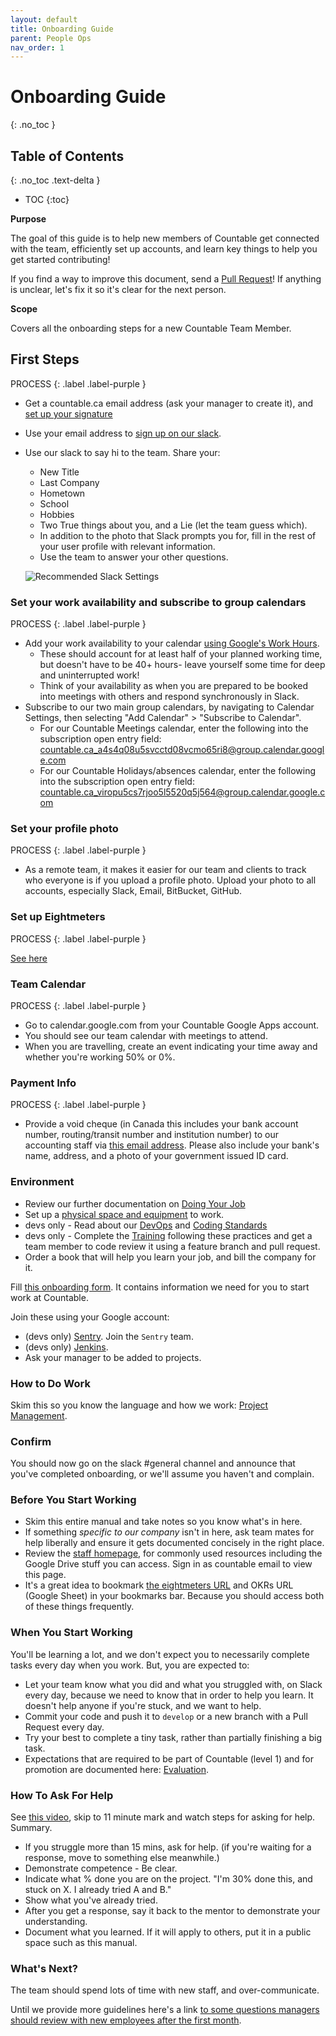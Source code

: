 ```yaml
---
layout: default
title: Onboarding Guide
parent: People Ops
nav_order: 1
---
```


# Onboarding Guide
{: .no_toc }

## Table of Contents
{: .no_toc .text-delta }

- TOC
{:toc}

**Purpose**

The goal of this guide is to help new members of Countable get connected with the team, efficiently set up accounts, and learn key things to help
you get started contributing\! 

If you find a way to improve this document, send a [Pull Request](https://github.com/countable-web/ops/pull/new/master)\! If anything is unclear, let's fix it so it's clear for the next person.

**Scope**

Covers all the onboarding steps for a new Countable Team Member.

## First Steps

PROCESS
{: .label .label-purple }

  - Get a countable.ca email address (ask your manager to create it), and [set up your signature](https://youtu.be/hA5cRIDg0Ko)
  - Use your email address to [sign up on our slack](https://join.slack.com/t/countable-web/signup).
  - Use our slack to say hi to the team. Share your:
      - New Title
      - Last Company
      - Hometown
      - School
      - Hobbies
      - Two True things about you, and a Lie (let the team guess which).
      - In addition to the photo that Slack prompts you for, fill in the rest of your user profile with relevant information.
      - Use the team to answer your other questions.

      ![Recommended Slack Settings](https://raw.githubusercontent.com/countable-web/ops/master/assets/images/recommended-slack-setting.png)

### Set your work availability and subscribe to group calendars

PROCESS
{: .label .label-purple }

  - Add your work availability to your calendar [using Google's Work Hours](https://support.google.com/calendar/answer/7638168?hl=en). 
      - These should account for at least half of your planned working time, but doesn't have to be 40+ hours- leave yourself some time for deep and uninterrupted work! 
      - Think of your availability as when you are prepared to be booked into meetings with others and respond synchronously in Slack.
  -  Subscribe to our two main group calendars, by navigating to Calendar Settings, then selecting "Add Calendar" > "Subscribe to Calendar".
      - For our Countable Meetings calendar, enter the following into the subscription open entry field: countable.ca_a4s4q08u5svcctd08vcmo65ri8@group.calendar.google.com
      - For our Countable Holidays/absences calendar, enter the following into the subscription open entry field: countable.ca_viropu5cs7rjoo5l5520q5j564@group.calendar.google.com

### Set your profile photo

PROCESS
{: .label .label-purple }

  - As a remote team, it makes it easier for our team and clients to track who everyone is if you upload a profile photo. Upload your photo to all accounts, especially Slack, Email, BitBucket, GitHub.

### Set up Eightmeters

PROCESS
{: .label .label-purple }

[See here](EIGHTMETERS.md)

### Team Calendar

PROCESS
{: .label .label-purple }

  - Go to calendar.google.com from your Countable Google Apps account.
  - You should see our team calendar with meetings to attend.
  - When you are travelling, create an event indicating your time away and whether you're working 50% or 0%.

### Payment Info

PROCESS
{: .label .label-purple }

  - Provide a void cheque (in Canada this includes your bank account number, routing/transit number and institution number) to our accounting staff via [this email address](mailto:accounting@countable.ca). Please also include your bank's name, address, and a photo of your government issued ID card.

### Environment

  - Review our further documentation on [Doing Your Job](DOING_YOUR_JOB.md)
  - Set up a [physical space and equipment](SETTING_UP.md) to work.
  - devs only - Read about our [DevOps](/devops/DEVOPS.md) and
    [Coding Standards](/developers/CODING_STANDARDS.md)
  - devs only - Complete the [Training](/developers/TRAINING.md) following these practices and get a team member to code review it using a feature branch and pull request.
  - Order a book that will help you learn your job, and bill the company for it.

Fill [this onboarding form](https://docs.google.com/forms/d/e/1FAIpQLScYLUdoD5z1OhMNbhXC4G3GDLVbumoPH9X-mnNPDRaR2YQiwA/viewform?usp=sf_link). It contains information we need for you to start work at Countable.

Join these using your Google account:

  - (devs only) [Sentry](http://sentry.countable.ca). Join the `Sentry` team.
  - (devs only) [Jenkins](http://jenkins.countable.ca). 
  - Ask your manager to be added to projects.

### How to Do Work

Skim this so you know the language and how we work: [Project Management](/operations/PROJECT_MANAGEMENT.md).

### Confirm

You should now go on the slack \#general channel and announce that you've completed onboarding, or we'll assume you haven't and complain.

### Before You Start Working

  - Skim this entire manual and take notes so you know what's in here.
  - If something *specific to our company* isn't in here, ask team mates for help liberally and ensure it gets documented concisely in the right place.
  - Review the [staff homepage](https://sites.google.com/countable.ca/countable-staff/home), for commonly used resources including the Google Drive stuff you can access. Sign in as countable email to view this page.
  - It's a great idea to bookmark [the eightmeters URL](https://eightmeters.countable.ca) and OKRs URL (Google Sheet) in your bookmarks bar. Because you should access both of these things frequently.

### When You Start Working

You'll be learning a lot, and we don't expect you to necessarily complete tasks every day when you work. But, you are expected to:

  - Let your team know what you did and what you struggled with, on Slack every day, because we need to know that in order to help you learn. It doesn't help anyone if you're stuck, and we want to help.
  - Commit your code and push it to `develop` or a new branch with a Pull Request every day.
  - Try your best to complete a tiny task, rather than partially finishing a big task.
  - Expectations that are required to be part of Countable (level 1) and for promotion are documented here: [Evaluation](EVALUATION.md).

### How To Ask For Help

See [this video](https://www.youtube.com/watch?v=hY14Er6JX2s), skip to 11 minute mark and watch steps for asking for help. Summary.

  - If you struggle more than 15 mins, ask for help. (if you're waiting for a response, move to something else meanwhile.)
  - Demonstrate competence - Be clear.
  - Indicate what % done you are on the project. "I'm 30% done this, and stuck on X. I already tried A and B."
  - Show what you've already tried.
  - After you get a response, say it back to the mentor to demonstrate your understanding.
  - Document what you learned. If it will apply to others, put it in a public space such as this manual.

### What's Next?

The team should spend lots of time with new staff, and over-communicate.

Until we provide more guidelines here's a link [to some questions managers should review with new employees after the first month](https://www.gqrgm.com/questions-ask-new-employees-first-month/).
